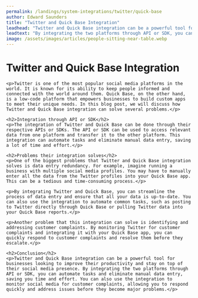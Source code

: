```yaml
---
permalink: /landings/system-integrations/twitter/quick-base
author: Edward Saunders
title: "Twitter and Quick Base Integration"
leadhead: "Twitter and Quick Base integration can be a powerful tool for businesses looking to improve their productivity and stay on top of their social media presence"
leadtext: "By integrating the two platforms through API or SDK, you can automate tasks and eliminate manual data entry, saving you time and effort. You can also use the integration to monitor social media for customer complaints, allowing you to respond quickly and address issues before they become major problems."
image: /assets/images/articles/people-sitting-near-table.webp
---
```

<div class="arttext">    <h1>Twitter and Quick Base Integration</h1>
    
    <p>Twitter is one of the most popular social media platforms in the world. It is known for its ability to keep people informed and connected with the world around them. Quick Base, on the other hand, is a low-code platform that empowers businesses to build custom apps to meet their unique needs. In this blog post, we will discuss how Twitter and Quick Base integration can solve several problems.</p>

    <h2>Integration through API or SDK</h2>
    <p>The integration of Twitter and Quick Base can be done through their respective APIs or SDKs. The API or SDK can be used to access relevant data from one platform and transfer it to the other platform. This integration can automate tasks and eliminate manual data entry, saving a lot of time and effort.</p>

    <h2>Problems their integration solves</h2>
    <p>One of the biggest problems that Twitter and Quick Base integration solves is data entry redundancy. For example, imagine running a business with multiple social media profiles. You may have to manually enter all the data from the Twitter profiles into your Quick Base app. This can be a tedious and time-consuming process.</p>

    <p>By integrating Twitter and Quick Base, you can streamline the process of data entry and ensure that all your data is up-to-date. You can also use the integration to automate common tasks, such as posting to Twitter directly through Quick Base or pulling Twitter data into your Quick Base reports.</p>

    <p>Another problem that this integration can solve is identifying and addressing customer complaints. By monitoring Twitter for customer complaints and integrating it with your Quick Base app, you can quickly respond to customer complaints and resolve them before they escalate.</p>

    <h2>Conclusion</h2>
    <p>Twitter and Quick Base integration can be a powerful tool for businesses looking to improve their productivity and stay on top of their social media presence. By integrating the two platforms through API or SDK, you can automate tasks and eliminate manual data entry, saving you time and effort. You can also use the integration to monitor social media for customer complaints, allowing you to respond quickly and address issues before they become major problems.</p>
</div>